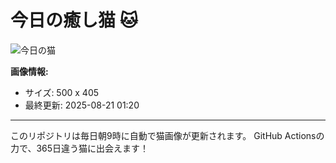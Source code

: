 # 今日の癒し猫 🐱

![今日の猫](https://cdn2.thecatapi.com/images/dr0.jpg)

**画像情報:**
- サイズ: 500 x 405
- 最終更新: 2025-08-21 01:20

---

このリポジトリは毎日朝9時に自動で猫画像が更新されます。
GitHub Actionsの力で、365日違う猫に出会えます！
